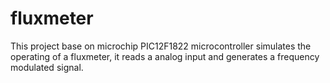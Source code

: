 # fluxmeter
This project base on microchip PIC12F1822 microcontroller simulates the operating of a fluxmeter, it reads a analog input and generates a frequency modulated signal.
